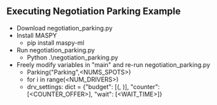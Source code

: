 ## Executing Negotiation Parking Example

  - Download negotiation_parking.py
  - Install MASPY
    - pip install maspy-ml
  - Run negotiation_parking.py
    - Python .\negotiation_parking.py   
  - Freely modify variables in "main" and re-run negotiation_parking.py
    - Parking("Parking",<NUMS_SPOTS>)
    - for i in range(<NUM_DRIVERS>)
    - drv_settings: dict = {"budget": [(<MIN>, <MAX>)],
                    "counter": [<COUNTER_OFFER>],
                    "wait": [<WAIT_TIME>]}
